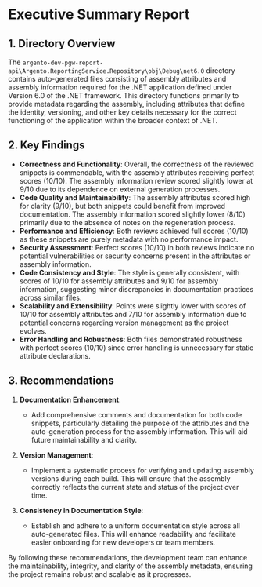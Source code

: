 # Executive Summary Report

## 1. Directory Overview
The `argento-dev-pgw-report-api\Argento.ReportingService.Repository\obj\Debug\net6.0` directory contains auto-generated files consisting of assembly attributes and assembly information required for the .NET application defined under Version 6.0 of the .NET framework. This directory functions primarily to provide metadata regarding the assembly, including attributes that define the identity, versioning, and other key details necessary for the correct functioning of the application within the broader context of .NET.

## 2. Key Findings
- **Correctness and Functionality**: Overall, the correctness of the reviewed snippets is commendable, with the assembly attributes receiving perfect scores (10/10). The assembly information review scored slightly lower at 9/10 due to its dependence on external generation processes. 
- **Code Quality and Maintainability**: The assembly attributes scored high for clarity (9/10), but both snippets could benefit from improved documentation. The assembly information scored slightly lower (8/10) primarily due to the absence of notes on the regeneration process.
- **Performance and Efficiency**: Both reviews achieved full scores (10/10) as these snippets are purely metadata with no performance impact.
- **Security Assessment**: Perfect scores (10/10) in both reviews indicate no potential vulnerabilities or security concerns present in the attributes or assembly information.
- **Code Consistency and Style**: The style is generally consistent, with scores of 10/10 for assembly attributes and 9/10 for assembly information, suggesting minor discrepancies in documentation practices across similar files.
- **Scalability and Extensibility**: Points were slightly lower with scores of 10/10 for assembly attributes and 7/10 for assembly information due to potential concerns regarding version management as the project evolves. 
- **Error Handling and Robustness**: Both files demonstrated robustness with perfect scores (10/10) since error handling is unnecessary for static attribute declarations.

## 3. Recommendations
1. **Documentation Enhancement**:
   - Add comprehensive comments and documentation for both code snippets, particularly detailing the purpose of the attributes and the auto-generation process for the assembly information. This will aid future maintainability and clarity.
   
2. **Version Management**:
   - Implement a systematic process for verifying and updating assembly versions during each build. This will ensure that the assembly correctly reflects the current state and status of the project over time.

3. **Consistency in Documentation Style**:
   - Establish and adhere to a uniform documentation style across all auto-generated files. This will enhance readability and facilitate easier onboarding for new developers or team members.

By following these recommendations, the development team can enhance the maintainability, integrity, and clarity of the assembly metadata, ensuring the project remains robust and scalable as it progresses.